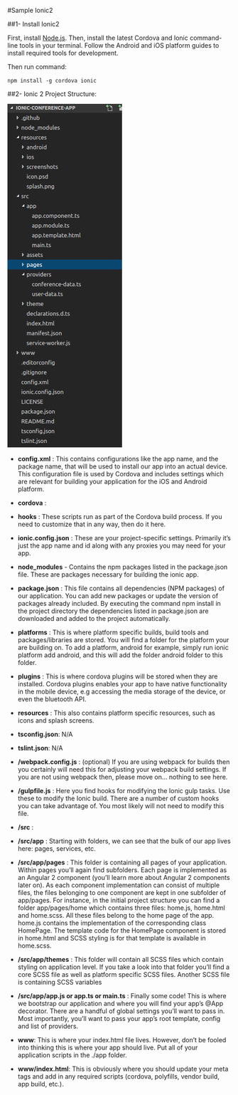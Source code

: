 #Sample Ionic2

##1- Install Ionic2

First, install [Node.js](https://nodejs.org). Then, install the latest Cordova and Ionic command-line tools in your terminal. Follow the Android and iOS platform guides to install required tools for development.

Then run command:

    npm install -g cordova ionic

##2- Ionic 2 Project Structure:

<img src="IONIC_2_project_structure.png">
  
* **config.xml** : This contains configurations like the app name, and the package name, that will be used to install our app into an actual device. This configuration file is used by Cordova and includes settings which are relevant for building your application for the iOS and Android platform.

* **cordova** :

* **hooks** : These scripts run as part of the Cordova build process. If you need to customize that in any way, then do it here.
  
* **ionic.config.json** : These are your project-specific settings. Primarily it’s just the app name and id along with any proxies you may need for your app.
  
* **node_modules** - Contains the npm packages listed in the package.json file. These are packages necessary for building the ionic app.

* **package.json** : This file contains all dependencies (NPM packages) of our application. You can add new packages or update the version of packages already included. By executing the command npm install in the project directory the dependencies listed in package.json are downloaded and added to the project automatically.

* **platforms** : This is where platform specific builds, build tools and packages/libraries are stored. You will find a folder for the platform your are building on. To add a platform, android for example, simply run ionic platform add android, and this will add the folder android folder to this folder.

* **plugins** : This is where cordova plugins will be stored when they are installed. Cordova plugins enables your app to have native functionality in the mobile device, e.g accessing the media storage of the device, or even the bluetooth API.
  
* **resources** : This also contains platform specific resources, such as icons and splash screens.
  
* **tsconfig.json**: N/A
  
* **tslint.json**: N/A

* **/webpack.config.js** : (optional) If you are using webpack for builds then you certainly will need this for adjusting your webpack build settings. If you are not using webpack then, please move on… nothing to see here.

* **/gulpfile.js** : Here you find hooks for modifying the Ionic gulp tasks. Use these to modify the Ionic build. There are a number of custom hooks you can take advantage of. You most likely will not need to modify this file.

* **/src** :

* **/src/app** : Starting with folders, we can see that the bulk of our app lives here: pages, services, etc.

* **/src/app/pages** : This folder is containing all pages of your application. Within pages you’ll again find subfolders. Each page is implemented as an Angular 2 component (you’ll learn more about Angular 2 components later on). As each component implementation can consist of multiple files, the files belonging to one component are kept in one subfolder of app/pages. For instance, in the initial project structure you can find a folder app/pages/home which contains three files: home.js, home.html and home.scss. All these files belong to the home page of the app. home.js contains the implementation of the corresponding class HomePage. The template code for the HomePage component is stored in home.html and SCSS styling is for that template is available in home.scss.

* **/src/app/themes** : This folder will contain all SCSS files which contain styling on application level. If you take a look into that folder you’ll find a core SCSS file as well as platform specific SCSS files. Another SCSS file is containing SCSS variables

* **/src/app/app.js or app.ts or main.ts** : Finally some code! This is where we bootstrap our application and where you will find your app’s @App decorator. There are a handful of global settings you’ll want to pass in. Most importantly, you’ll want to pass your app’s root template, config and list of providers.

* **www**: This is where your index.html file lives. However, don’t be fooled into thinking this is where your app should live. Put all of your application scripts in the ./app folder.

* **www/index.html**: This is obviously where you should update your meta tags and add in any required scripts (cordova, polyfills, vendor build, app build, etc.).
  
